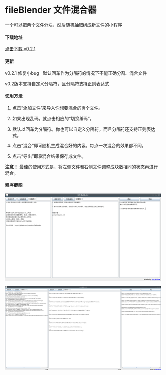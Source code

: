 # fileBlender 文件混合器
一个可以把两个文件分块，然后随机抽取组成新文件的小程序

#### 下载地址

[点击下载 v0.2.1](https://github.com/joenahm/fileBlender/releases/download/v0.2/fileBlender.jar)

#### 更新

v0.2.1 修复小bug：默认回车作为分隔符的情况下不能正确分割、混合文件

v0.2版本支持自定义分隔符，且分隔符支持正则表达式

#### 使用方法

1. 点击“添加文件”来导入你想要混合的两个文件。

2. 如果出现乱码，就点击相应的“切换编码”。

3. 默认以回车为分隔符。你也可以自定义分隔符，而且分隔符还支持正则表达式。

4. 点击“混合”即可随机生成混合好的内容。每点一次混合的效果都不同。

5. 点击“导出”即将混合结果保存成文件。

**注意！** 最佳的使用方式是，将左侧文件和右侧文件调整成块数相同的状态再进行混合。

#### 程序截图

![](imgs/shot1.png)

![](imgs/shot2.png)